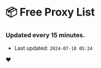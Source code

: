 # :package: Free Proxy List
### Updated every 15 minutes.

- Last updated: `2024-07-10 05:24`

:heart:
